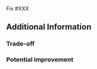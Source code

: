 <!-- Specify the issue ID that this pull request is solving -->
Fix #XXX

<!-- Describe the changes introduced by this pull request -->

<!--
  Please provide a unit or e2e test if possible.

  To simplify the reviewing process of this pull request,
  please explain how it should be tested.
  The following is just an example

## Test

To test this pull request, you can run the following commands:

```shell
cd <to_package_directory>
go test
```

-->

## Additional Information

### Trade-off

<!-- Please describe, if any, the trade-offs that you found acceptable in this pull request -->

### Potential improvement

<!-- Please describe, if any, potential improvement that you are envisioning -->

<!-- Please Uncomment following block if looking for QA validation

## Additional QA
### Issue: <link the issue or issues this PR resolves here>
< If your PR depends on changes from another pr link them here and describe why they are needed on your solution section. >
 
### Problem
< Describe the root cause of the issue you are resolving. This may include what behavior is observed and why it is not desirable. If this is a new feature describe why we need this feature and how it will be used. >
 
### Solution
< Describe what you changed to fix the issue. Relate your changes back to the original issue / feature and explain why this addresses the issue.>
 
### Testing
< Note: Confirm if the repro steps in the GitHub issue are valid, if not, please update the issue with accurate repro steps. >

### Engineering Testing
#### Manual Testing
< Describe what manual testing you did (if no testing was done, explain why). >

#### Automated Testing
<If you added/updated unit/integration/validation tests, describe what cases they cover and do not cover. >

### QA Testing Considerations
< Highlight areas or (additional) cases that QA should test w.r.t a fresh install as well as the upgrade scenarios >
 
#### Regressions Considerations
< Dedicated section to specifically call out any areas that with higher chance of regressions caused by this change, include estimation of probability of regressions >

-->
